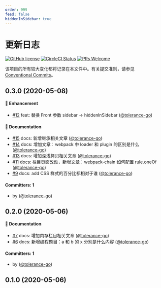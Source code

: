 ```yaml
---
order: 999
feed: false
hiddenInSidebar: true
---
```


# 更新日志

[![GitHub license](https://img.shields.io/badge/license-MIT-blue.svg)](https://github.com/tolerance-go/sq/blob/master/LICENSE) [![CircleCI Status](https://circleci.com/gh/tolerance-go/sq.svg?style=shield&circle-token=:circle-token)](https://circleci.com/gh/tolerance-go/sq) [![PRs Welcome](https://img.shields.io/badge/PRs-welcome-brightgreen.svg)](https://github.com/tolerance-go/sq/pulls)

该项目的所有较大变化都将记录在本文件中。有关提交准则，请参见[Conventional Commits](https://conventionalcommits.org)。

## 0.3.0 (2020-05-08)

#### :rocket: Enhancement

- [#12](https://github.com/tolerance-go/sq/pull/12) feat: 替换 Front 参数 sidebar -> hiddenInSidebar ([@tolerance-go](https://github.com/tolerance-go))

#### :book: Documentation

- [#15](https://github.com/tolerance-go/sq/pull/15) docs: 新增继承相关文章 ([@tolerance-go](https://github.com/tolerance-go))
- [#14](https://github.com/tolerance-go/sq/pull/14) docs: 增加文章：webpack 中 loader 和 plugin 的区别是什么 ([@tolerance-go](https://github.com/tolerance-go))
- [#13](https://github.com/tolerance-go/sq/pull/13) docs: 增加深浅拷贝相关文章 ([@tolerance-go](https://github.com/tolerance-go))
- [#11](https://github.com/tolerance-go/sq/pull/11) docs: 栏目页面改动，新增文章：webpack-chain 如何配置 rule.oneOf ([@tolerance-go](https://github.com/tolerance-go))
- [#9](https://github.com/tolerance-go/sq/pull/9) docs: add CSS 样式的百分比都相对于谁 ([@tolerance-go](https://github.com/tolerance-go))

#### Committers: 1

- by ([@tolerance-go](https://github.com/tolerance-go))

## 0.2.0 (2020-05-06)

#### :book: Documentation

- [#7](https://github.com/tolerance-go/sq/pull/7) docs: 增加内存栏目相关文章 ([@tolerance-go](https://github.com/tolerance-go))
- [#6](https://github.com/tolerance-go/sq/pull/6) docs: 新增编程题目：a 和 b 的 x 分别是什么内容 ([@tolerance-go](https://github.com/tolerance-go))

#### Committers: 1

- by ([@tolerance-go](https://github.com/tolerance-go))

## 0.1.0 (2020-05-06)

